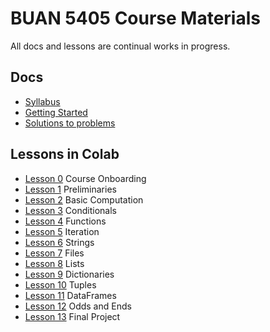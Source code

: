 # BUAN 5405 Course Materials

All docs and lessons are continual works in progress. 

## Docs
- [Syllabus](https://christopherhuntley.github.io/BUAN5405-docs/Syllabus.html)
- [Getting Started](https://github.com/christopherhuntley/buan5405-docs)
- [Solutions to problems](Solutions.ipynb)

## Lessons in Colab
- [Lesson 0](https://colab.research.google.com/github/christopherhuntley/BUAN5405-docs/blob/master/L0_Course_Onboarding.ipynb)  Course Onboarding
- [Lesson 1](https://colab.research.google.com/github/christopherhuntley/BUAN5405-lessons/blob/master/L01_Preliminaries.ipynb) Preliminaries 
- [Lesson 2](https://colab.research.google.com/github/christopherhuntley/BUAN5405-lessons/blob/master/L02_Basic_Computation.ipynb)  Basic Computation
- [Lesson 3](https://colab.research.google.com/github/christopherhuntley/BUAN5405-lessons/blob/master/L03_Conditionals.ipynb)  Conditionals
- [Lesson 4](https://colab.research.google.com/github/christopherhuntley/BUAN5405-lessons/blob/master/L04_Functions.ipynb)  Functions
- [Lesson 5](https://colab.research.google.com/github/christopherhuntley/BUAN5405-lessons/blob/master/L05_Iteration.ipynb)  Iteration
- [Lesson 6](https://colab.research.google.com/github/christopherhuntley/BUAN5405-lessons/blob/master/L06_Strings.ipynb)  Strings
- [Lesson 7](https://colab.research.google.com/github/christopherhuntley/BUAN5405-lessons/blob/master/L07_Files.ipynb)  Files
- [Lesson 8](https://colab.research.google.com/github/christopherhuntley/BUAN5405-lessons/blob/master/L08_Lists.ipynb)  Lists
- [Lesson 9](https://colab.research.google.com/github/christopherhuntley/BUAN5405-lessons/blob/master/L09_Dictionaries.ipynb)  Dictionaries
- [Lesson 10](https://colab.research.google.com/github/christopherhuntley/BUAN5405-lessons/blob/master/L10_Tuples.ipynb) Tuples
- [Lesson 11](https://colab.research.google.com/github/christopherhuntley/BUAN5405-lessons/blob/master/L11_DataFrames.ipynb) DataFrames 
- [Lesson 12](https://colab.research.google.com/github/christopherhuntley/BUAN5405-lessons/blob/master/L12_Odds_Ends.ipynb) Odds and Ends 
- [Lesson 13](https://colab.research.google.com/github/christopherhuntley/BUAN5405-lessons/blob/master/L13_Final_Project.ipynb) Final Project
